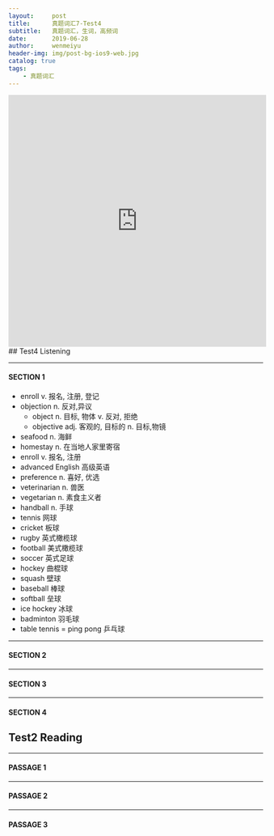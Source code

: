 ```yaml
---
layout:     post
title:      真题词汇7-Test4
subtitle:   真题词汇，生词，高频词
date:       2019-06-28
author:     wenmeiyu
header-img: img/post-bg-ios9-web.jpg
catalog: true
tags:
    - 真题词汇
---
```


<iframe height=498 width=510 src="http://player.youku.com/embed/XMTY1MTI3NjMyNA==" frameborder=0 allowfullscreen></iframe>
## Test4  Listening

---
#### SECTION 1

- enroll v. 报名, 注册, 登记
- objection n. 反对,异议
	- object n. 目标, 物体 v. 反对, 拒绝
	- objective adj. 客观的, 目标的 n. 目标,物镜
- seafood  n. 海鲜
- homestay  n. 在当地人家里寄宿
- enroll v. 报名, 注册
- advanced English 高级英语
- preference  n. 喜好, 优选
- veterinarian n. 兽医
- vegetarian n. 素食主义者
- handball n. 手球
- tennis  网球
- cricket 板球
- rugby 英式橄榄球
- football 美式橄榄球
- soccer 英式足球
- hockey 曲棍球
- squash 壁球
- baseball 棒球
- softball 垒球
- ice hockey 冰球
- badminton 羽毛球
- table tennis = ping pong 乒乓球

---
#### SECTION 2


---
#### SECTION 3

---
#### SECTION 4


## Test2  Reading

---
#### PASSAGE 1

---
#### PASSAGE 2

---
#### PASSAGE 3